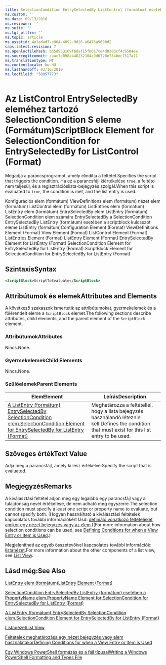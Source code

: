 ```yaml
---
title: SelectionCondition EntrySelectedBy ListControl (formátum) esetében a scriptblock kulcsszót eleme |} A Microsoft Docs
ms.custom: ''
ms.date: 09/13/2016
ms.reviewer: ''
ms.suite: ''
ms.tgt_pltfrm: ''
ms.topic: article
ms.assetid: 4a1adad7-e864-4892-9d26-a6476a9698d2
caps.latest.revision: 7
ms.openlocfilehash: b65d953169f6daf15fb617ce4d0303cf4cb584ee
ms.sourcegitcommit: caac7d098a448232304c9d6728e7340ec7517a71
ms.translationtype: MT
ms.contentlocale: hu-HU
ms.lasthandoff: 03/16/2019
ms.locfileid: "58057773"
---
```

# <a name="scriptblock-element-for-selectioncondition-for-entryselectedby-for-listcontrol-format"></a><span data-ttu-id="79cde-102">Az ListControl EntrySelectedBy eleméhez tartozó SelectionCondition S eleme (Formátum)</span><span class="sxs-lookup"><span data-stu-id="79cde-102">ScriptBlock Element for SelectionCondition for EntrySelectedBy for ListControl (Format)</span></span>

<span data-ttu-id="79cde-103">Megadja a parancsprogramot, amely elindítja a feltétel.</span><span class="sxs-lookup"><span data-stu-id="79cde-103">Specifies the script that triggers the condition.</span></span> <span data-ttu-id="79cde-104">Ha ez a parancsfájl kiértékelése `true`, a feltétel nem teljesül, és a regisztrációslista-bejegyzés szolgál.</span><span class="sxs-lookup"><span data-stu-id="79cde-104">When this script is evaluated to `true`, the condition is met, and the list entry is used.</span></span>

<span data-ttu-id="79cde-105">Konfigurációs elem (formátum) ViewDefinitions elem (formátum) nézet elem (formátum) ListControl elem (formátum) ListEntries elem (formátum) ListEntry elem (formátum) EntrySelectedBy elem ListEntry (formátum) SelectionCondition elem számára EntrySelectedBy a SelectionCondition EntrySelectedBy ListEntry (formátum) esetében a scriptblock kulcsszót eleme ListEntry (formátum)</span><span class="sxs-lookup"><span data-stu-id="79cde-105">Configuration Element (Format) ViewDefinitions Element (Format) View Element (Format) ListControl Element (Format) ListEntries Element (Format) ListEntry Element (Format) EntrySelectedBy Element for ListEntry (Format) SelectionCondition Element for EntrySelectedBy for ListEntry (Format) ScriptBlock Element for SelectionCondition for EntrySelectedBy for ListEntry (Format)</span></span>

## <a name="syntax"></a><span data-ttu-id="79cde-106">Szintaxis</span><span class="sxs-lookup"><span data-stu-id="79cde-106">Syntax</span></span>

```xml
<ScriptBlock>ScriptToEvaluate</ScriptBlock>
```

## <a name="attributes-and-elements"></a><span data-ttu-id="79cde-107">Attribútumok és elemek</span><span class="sxs-lookup"><span data-stu-id="79cde-107">Attributes and Elements</span></span>

<span data-ttu-id="79cde-108">A következő szakaszok ismertetik az attribútumokat, gyermekelemek és a fölérendelt eleme a `ScriptBlock` elemet.</span><span class="sxs-lookup"><span data-stu-id="79cde-108">The following sections describe attributes, child elements, and the parent element of the `ScriptBlock` element.</span></span>

### <a name="attributes"></a><span data-ttu-id="79cde-109">Attribútumok</span><span class="sxs-lookup"><span data-stu-id="79cde-109">Attributes</span></span>

<span data-ttu-id="79cde-110">Nincs.</span><span class="sxs-lookup"><span data-stu-id="79cde-110">None.</span></span>

### <a name="child-elements"></a><span data-ttu-id="79cde-111">Gyermekelemek</span><span class="sxs-lookup"><span data-stu-id="79cde-111">Child Elements</span></span>

<span data-ttu-id="79cde-112">Nincs.</span><span class="sxs-lookup"><span data-stu-id="79cde-112">None.</span></span>

### <a name="parent-elements"></a><span data-ttu-id="79cde-113">Szülőelemek</span><span class="sxs-lookup"><span data-stu-id="79cde-113">Parent Elements</span></span>

|<span data-ttu-id="79cde-114">Elem</span><span class="sxs-lookup"><span data-stu-id="79cde-114">Element</span></span>|<span data-ttu-id="79cde-115">Leírás</span><span class="sxs-lookup"><span data-stu-id="79cde-115">Description</span></span>|
|-------------|-----------------|
|[<span data-ttu-id="79cde-116">A ListEntry (formátum) EntrySelectedBy SelectionCondition elem.</span><span class="sxs-lookup"><span data-stu-id="79cde-116">SelectionCondition Element for EntrySelectedBy for ListEntry (Format)</span></span>](./selectioncondition-element-for-entryselectedby-for-listcontrol-format.md)|<span data-ttu-id="79cde-117">Meghatározza a feltétellel, hogy a lista bejegyzés használandó léteznie kell.</span><span class="sxs-lookup"><span data-stu-id="79cde-117">Defines the condition that must exist for this list entry to be used.</span></span>|

## <a name="text-value"></a><span data-ttu-id="79cde-118">Szöveges érték</span><span class="sxs-lookup"><span data-stu-id="79cde-118">Text Value</span></span>

<span data-ttu-id="79cde-119">Adja meg a parancsfájl, amely ki lesz értékelve.</span><span class="sxs-lookup"><span data-stu-id="79cde-119">Specify the script that is evaluated.</span></span>

## <a name="remarks"></a><span data-ttu-id="79cde-120">Megjegyzés</span><span class="sxs-lookup"><span data-stu-id="79cde-120">Remarks</span></span>

<span data-ttu-id="79cde-121">A kiválasztási feltétel adjon meg egy legalább egy parancsfájl vagy a tulajdonság nevét értékelése, de nem adható meg egyszerre.</span><span class="sxs-lookup"><span data-stu-id="79cde-121">The selection condition must specify a least one script or property name to evaluate, but cannot specify both.</span></span> <span data-ttu-id="79cde-122">(Hogyan használható a kiválasztási feltételek kapcsolatos további információkért lásd: [definiáló vonatkozó feltételeket, amikor egy nézet bejegyzés vagy az elem](./defining-conditions-for-displaying-data.md).)</span><span class="sxs-lookup"><span data-stu-id="79cde-122">(For more information about how selection conditions can be used, see [Defining Conditions for when a View Entry or Item is Used](./defining-conditions-for-displaying-data.md).)</span></span>

<span data-ttu-id="79cde-123">Megjelenítheti az egyéb összetevőivel kapcsolatos további információk: [listanézet](./creating-a-list-view.md).</span><span class="sxs-lookup"><span data-stu-id="79cde-123">For more information about the other components of a list view, see [List View](./creating-a-list-view.md).</span></span>

## <a name="see-also"></a><span data-ttu-id="79cde-124">Lásd még:</span><span class="sxs-lookup"><span data-stu-id="79cde-124">See Also</span></span>

[<span data-ttu-id="79cde-125">ListEntry elem (formátum)</span><span class="sxs-lookup"><span data-stu-id="79cde-125">ListEntry Element (Format)</span></span>](./listentry-element-for-listcontrol-format.md)

[<span data-ttu-id="79cde-126">SelectionCondition EntrySelectedBy ListEntry (formátum) esetében a PropertyName elem.</span><span class="sxs-lookup"><span data-stu-id="79cde-126">PropertyName Element for SelectionCondition for EntrySelectedBy for ListEntry (Format)</span></span>](./propertyname-element-for-selectioncondition-for-entryselectedby-for-listcontrol-format.md)

[<span data-ttu-id="79cde-127">A ListEntry (formátum) EntrySelectedBy SelectionCondition elem.</span><span class="sxs-lookup"><span data-stu-id="79cde-127">SelectionCondition Element for EntrySelectedBy for ListEntry (Format)</span></span>](./selectioncondition-element-for-entryselectedby-for-listcontrol-format.md)

[<span data-ttu-id="79cde-128">Listanézet</span><span class="sxs-lookup"><span data-stu-id="79cde-128">List View</span></span>](./creating-a-list-view.md)

[<span data-ttu-id="79cde-129">Feltételek meghatározása egy nézet bejegyzés vagy elem használatakor</span><span class="sxs-lookup"><span data-stu-id="79cde-129">Defining Conditions for when a View Entry or Item is Used</span></span>](./defining-conditions-for-displaying-data.md)

[<span data-ttu-id="79cde-130">Egy Windows PowerShell formázás és a fájl típusai</span><span class="sxs-lookup"><span data-stu-id="79cde-130">Writing a Windows PowerShell Formatting and Types File</span></span>](./writing-a-powershell-formatting-file.md)
